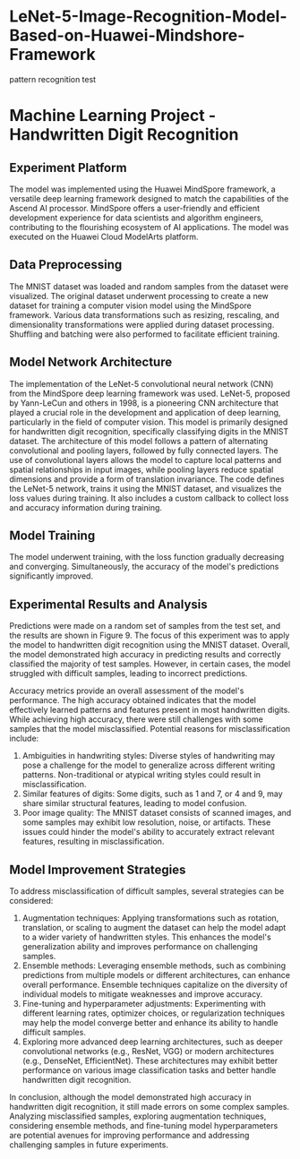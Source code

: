 # LeNet-5-Image-Recognition-Model-Based-on-Huawei-Mindshore-Framework
pattern recognition test

# Machine Learning Project - Handwritten Digit Recognition

## Experiment Platform

The model was implemented using the Huawei MindSpore framework, a versatile deep learning framework designed to match the capabilities of the Ascend AI processor. MindSpore offers a user-friendly and efficient development experience for data scientists and algorithm engineers, contributing to the flourishing ecosystem of AI applications. The model was executed on the Huawei Cloud ModelArts platform.

## Data Preprocessing

The MNIST dataset was loaded and random samples from the dataset were visualized. The original dataset underwent processing to create a new dataset for training a computer vision model using the MindSpore framework. Various data transformations such as resizing, rescaling, and dimensionality transformations were applied during dataset processing. Shuffling and batching were also performed to facilitate efficient training.

## Model Network Architecture

The implementation of the LeNet-5 convolutional neural network (CNN) from the MindSpore deep learning framework was used. LeNet-5, proposed by Yann-LeCun and others in 1998, is a pioneering CNN architecture that played a crucial role in the development and application of deep learning, particularly in the field of computer vision. This model is primarily designed for handwritten digit recognition, specifically classifying digits in the MNIST dataset. The architecture of this model follows a pattern of alternating convolutional and pooling layers, followed by fully connected layers. The use of convolutional layers allows the model to capture local patterns and spatial relationships in input images, while pooling layers reduce spatial dimensions and provide a form of translation invariance. The code defines the LeNet-5 network, trains it using the MNIST dataset, and visualizes the loss values during training. It also includes a custom callback to collect loss and accuracy information during training.

## Model Training

The model underwent training, with the loss function gradually decreasing and converging. Simultaneously, the accuracy of the model's predictions significantly improved.

## Experimental Results and Analysis

Predictions were made on a random set of samples from the test set, and the results are shown in Figure 9. The focus of this experiment was to apply the model to handwritten digit recognition using the MNIST dataset. Overall, the model demonstrated high accuracy in predicting results and correctly classified the majority of test samples. However, in certain cases, the model struggled with difficult samples, leading to incorrect predictions.

Accuracy metrics provide an overall assessment of the model's performance. The high accuracy obtained indicates that the model effectively learned patterns and features present in most handwritten digits. While achieving high accuracy, there were still challenges with some samples that the model misclassified. Potential reasons for misclassification include:

1. Ambiguities in handwriting styles: Diverse styles of handwriting may pose a challenge for the model to generalize across different writing patterns. Non-traditional or atypical writing styles could result in misclassification.
2. Similar features of digits: Some digits, such as 1 and 7, or 4 and 9, may share similar structural features, leading to model confusion.
3. Poor image quality: The MNIST dataset consists of scanned images, and some samples may exhibit low resolution, noise, or artifacts. These issues could hinder the model's ability to accurately extract relevant features, resulting in misclassification.

## Model Improvement Strategies

To address misclassification of difficult samples, several strategies can be considered:

1. Augmentation techniques: Applying transformations such as rotation, translation, or scaling to augment the dataset can help the model adapt to a wider variety of handwritten styles. This enhances the model's generalization ability and improves performance on challenging samples.
2. Ensemble methods: Leveraging ensemble methods, such as combining predictions from multiple models or different architectures, can enhance overall performance. Ensemble techniques capitalize on the diversity of individual models to mitigate weaknesses and improve accuracy.
3. Fine-tuning and hyperparameter adjustments: Experimenting with different learning rates, optimizer choices, or regularization techniques may help the model converge better and enhance its ability to handle difficult samples.
4. Exploring more advanced deep learning architectures, such as deeper convolutional networks (e.g., ResNet, VGG) or modern architectures (e.g., DenseNet, EfficientNet). These architectures may exhibit better performance on various image classification tasks and better handle handwritten digit recognition.

In conclusion, although the model demonstrated high accuracy in handwritten digit recognition, it still made errors on some complex samples. Analyzing misclassified samples, exploring augmentation techniques, considering ensemble methods, and fine-tuning model hyperparameters are potential avenues for improving performance and addressing challenging samples in future experiments.
